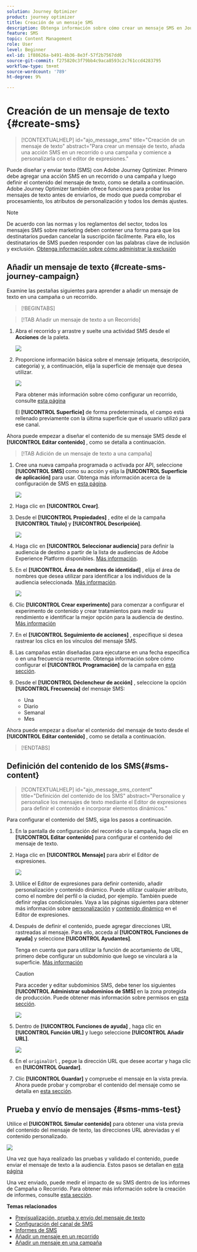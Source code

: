 ```yaml
---
solution: Journey Optimizer
product: journey optimizer
title: Creación de un mensaje SMS
description: Obtenga información sobre cómo crear un mensaje SMS en Journey Optimizer
feature: SMS
topic: Content Management
role: User
level: Beginner
exl-id: 1f88626a-b491-4b36-8e3f-57f2b7567dd0
source-git-commit: f275820c3f79bb4c9aca8593c2c761ccd4283795
workflow-type: tm+mt
source-wordcount: '789'
ht-degree: 9%

---
```


# Creación de un mensaje de texto {#create-sms}

>[!CONTEXTUALHELP]
>id="ajo_message_sms"
>title="Creación de un mensaje de texto"
>abstract="Para crear un mensaje de texto, añada una acción SMS en un recorrido o una campaña y comience a personalizarla con el editor de expresiones."

Puede diseñar y enviar texto (SMS) con Adobe Journey Optimizer. Primero debe agregar una acción SMS en un recorrido o una campaña y luego definir el contenido del mensaje de texto, como se detalla a continuación. Adobe Journey Optimizer también ofrece funciones para probar los mensajes de texto antes de enviarlos, de modo que pueda comprobar el procesamiento, los atributos de personalización y todos los demás ajustes.

>[!NOTE]
>
>De acuerdo con las normas y los reglamentos del sector, todos los mensajes SMS sobre marketing deben contener una forma para que los destinatarios puedan cancelar la suscripción fácilmente. Para ello, los destinatarios de SMS pueden responder con las palabras clave de inclusión y exclusión. [Obtenga información sobre cómo administrar la exclusión](../privacy/opt-out.md#sms-opt-out-management-sms-opt-out-management)


## Añadir un mensaje de texto {#create-sms-journey-campaign}

Examine las pestañas siguientes para aprender a añadir un mensaje de texto en una campaña o un recorrido.

>[!BEGINTABS]

>[!TAB Añadir un mensaje de texto a un Recorrido]

1. Abra el recorrido y arrastre y suelte una actividad SMS desde el **Acciones** de la paleta.

   ![](assets/sms_create_1.png)

1. Proporcione información básica sobre el mensaje (etiqueta, descripción, categoría) y, a continuación, elija la superficie de mensaje que desea utilizar.

   ![](assets/sms_create_2.png)

   Para obtener más información sobre cómo configurar un recorrido, consulte [esta página](../building-journeys/journey-gs.md)

   El **[!UICONTROL Superficie]** de forma predeterminada, el campo está rellenado previamente con la última superficie que el usuario utilizó para ese canal.

Ahora puede empezar a diseñar el contenido de su mensaje SMS desde el **[!UICONTROL Editar contenido]** , como se detalla a continuación.

>[!TAB Adición de un mensaje de texto a una campaña]

1. Cree una nueva campaña programada o activada por API, seleccione **[!UICONTROL SMS]** como su acción y elija la **[!UICONTROL Superficie de aplicación]** para usar. Obtenga más información acerca de la configuración de SMS en [esta página](sms-configuration.md).

   ![](assets/sms_create_3.png)

1. Haga clic en **[!UICONTROL Crear]**.

1. Desde el **[!UICONTROL Propiedades]** , edite el de la campaña **[!UICONTROL Título]** y **[!UICONTROL Descripción]**.

   ![](assets/sms_create_4.png)

1. Haga clic en **[!UICONTROL Seleccionar audiencia]** para definir la audiencia de destino a partir de la lista de audiencias de Adobe Experience Platform disponibles. [Más información](../audience/about-audiences.md).

1. En el **[!UICONTROL Área de nombres de identidad]** , elija el área de nombres que desea utilizar para identificar a los individuos de la audiencia seleccionada. [Más información](../event/about-creating.md#select-the-namespace).

   ![](assets/sms_create_5.png)

1. Clic **[!UICONTROL Crear experimento]** para comenzar a configurar el experimento de contenido y crear tratamientos para medir su rendimiento e identificar la mejor opción para la audiencia de destino. [Más información](../campaigns/content-experiment.md)

1. En el **[!UICONTROL Seguimiento de acciones]** , especifique si desea rastrear los clics en los vínculos del mensaje SMS.

1. Las campañas están diseñadas para ejecutarse en una fecha específica o en una frecuencia recurrente. Obtenga información sobre cómo configurar el **[!UICONTROL Programación]** de la campaña en [esta sección](../campaigns/create-campaign.md#schedule).

1. Desde el **[!UICONTROL Déclencheur de acción]** , seleccione la opción **[!UICONTROL Frecuencia]** del mensaje SMS:

   * Una
   * Diario
   * Semanal
   * Mes

Ahora puede empezar a diseñar el contenido del mensaje de texto desde el **[!UICONTROL Editar contenido]** , como se detalla a continuación.

>[!ENDTABS]

## Definición del contenido de los SMS{#sms-content}

>[!CONTEXTUALHELP]
>id="ajo_message_sms_content"
>title="Definición del contenido de los SMS"
>abstract="Personalice y personalice los mensajes de texto mediante el Editor de expresiones para definir el contenido e incorporar elementos dinámicos."

Para configurar el contenido del SMS, siga los pasos a continuación.

1. En la pantalla de configuración del recorrido o la campaña, haga clic en **[!UICONTROL Editar contenido]** para configurar el contenido del mensaje de texto.

1. Haga clic en **[!UICONTROL Mensaje]** para abrir el Editor de expresiones.

   ![](assets/sms-content.png)

1. Utilice el Editor de expresiones para definir contenido, añadir personalización y contenido dinámico. Puede utilizar cualquier atributo, como el nombre del perfil o la ciudad, por ejemplo. También puede definir reglas condicionales. Vaya a las páginas siguientes para obtener más información sobre [personalización](../personalization/personalize.md) y [contenido dinámico](../personalization/get-started-dynamic-content.md) en el Editor de expresiones.

1. Después de definir el contenido, puede agregar direcciones URL rastreadas al mensaje. Para ello, acceda al **[!UICONTROL Funciones de ayuda]** y seleccione **[!UICONTROL Ayudantes]**.

   Tenga en cuenta que para utilizar la función de acortamiento de URL, primero debe configurar un subdominio que luego se vinculará a la superficie. [Más información](sms-subdomains.md)

   >[!CAUTION]
   >
   > Para acceder y editar subdominios SMS, debe tener los siguientes **[!UICONTROL Administrar subdominios de SMS]** en la zona protegida de producción. Puede obtener más información sobre permisos en [esta sección](../administration/high-low-permissions.md).

   ![](assets/sms_tracking_1.png)

1. Dentro de **[!UICONTROL Funciones de ayuda]** , haga clic en **[!UICONTROL Función URL]** y luego seleccione **[!UICONTROL Añadir URL]**.

   ![](assets/sms_tracking_2.png)

1. En el `originalUrl` , pegue la dirección URL que desee acortar y haga clic en **[!UICONTROL Guardar]**.

1. Clic **[!UICONTROL Guardar]** y compruebe el mensaje en la vista previa. Ahora puede probar y comprobar el contenido del mensaje como se detalla en [esta sección](#sms-mms-test).

<!--
## Define your MMS content{#mms-content}

You can enhance your communication by sending Multimedia Message Service (MMS) messages, enabling the sharing of media such as videos, pictures, audio clips and GIFs, and more. Additionally, MMS allows for up to 1600 characters of text in your message.


>[!NOTE]
>
>* This feature is currently available with **Sinch** only.
>
>* MMS channel comes with a few limitations listed in [this page](../start/guardrails.md#sms-guardrails).
>

To create MMS content, follow these steps:

1. Create a SMS as described in [this section](#create-sms-journey-campaign).

1. Edit your SMS content as detailed in [this section](#sms-content).

1. Enable the MMS option to add media to your SMS content.

    ![](assets/sms_create_6.png)

1. Add a **[!UICONTROL Title]** to your media.

1. Enter the URL of your media in the **[!UICONTROL Media]** field.

    ![](assets/sms_create_7.png)

1. Click **[!UICONTROL Save]** and check your message in the preview. You can now test and check your message content as detailed below.
-->

## Prueba y envío de mensajes {#sms-mms-test}

Utilice el **[!UICONTROL Simular contenido]** para obtener una vista previa del contenido del mensaje de texto, las direcciones URL abreviadas y el contenido personalizado.

![](assets/sms-content-preview.png)

Una vez que haya realizado las pruebas y validado el contenido, puede enviar el mensaje de texto a la audiencia. Estos pasos se detallan en [esta página](send-sms.md)

Una vez enviado, puede medir el impacto de su SMS dentro de los informes de Campaña o Recorrido. Para obtener más información sobre la creación de informes, consulte [esta sección](../reports/campaign-global-report.md#sms-tab).

**Temas relacionados**

* [Previsualización, prueba y envío del mensaje de texto](send-sms.md)
* [Configuración del canal de SMS](sms-configuration.md)
* [Informes de SMS](../reports/journey-global-report.md#sms-global)
* [Añadir un mensaje en un recorrido](../building-journeys/journeys-message.md)
* [Añadir un mensaje en una campaña](../campaigns/create-campaign.md)
